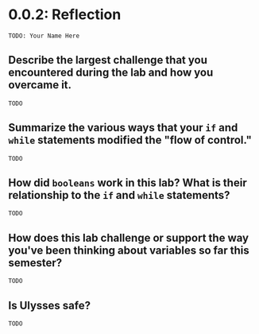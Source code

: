 # 0.0.2: Reflection

`TODO: Your Name Here`

## Describe the largest challenge that you encountered during the lab and how you overcame it.

`TODO`

## Summarize the various ways that your `if` and `while` statements modified the "flow of control."

`TODO`

## How did `booleans` work in this lab? What is their relationship to the `if` and `while` statements?

`TODO`

## How does this lab challenge or support the way you've been thinking about variables so far this semester?

`TODO`

## Is Ulysses safe?

`TODO`
